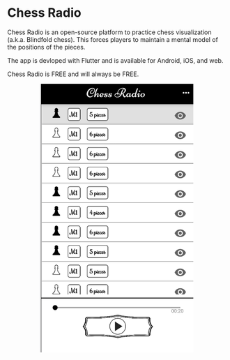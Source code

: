 # Chess Radio

Chess Radio is an open-source platform to practice chess visualization (a.k.a. Blindfold chess). This forces players to maintain a mental model of the positions of the pieces.

The app is devloped with Flutter and is available for Android, iOS, and web.

Chess Radio is FREE and will always be FREE.

<p align="center">
  <img src="assets/images/demo.png" width="350">
</p>

